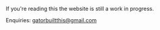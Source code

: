 If you're reading this the website is still a work in progress. 

Enquiries: gatorbuiltthis@gmail.com
